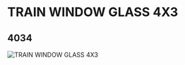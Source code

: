 # TRAIN WINDOW GLASS 4X3
## 4034
![TRAIN WINDOW GLASS 4X3](https://lc-www-live-s.legocdn.com/media/bricks/5/2/403440.jpg)